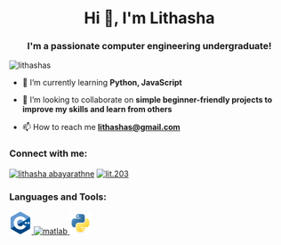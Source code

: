 <h1 align="center">Hi 👋, I'm Lithasha</h1>
<h3 align="center">I'm a passionate computer engineering undergraduate!</h3>

<p align="left"> <img src="https://komarev.com/ghpvc/?username=lithashas&label=Profile%20views&color=0e75b6&style=flat" alt="lithashas" /> </p>


- 🌱 I’m currently learning **Python, JavaScript**

- 👯 I’m looking to collaborate on **simple beginner-friendly projects to improve my skills and learn from others**

- 📫 How to reach me **lithashas@gmail.com**

<h3 align="left">Connect with me:</h3>
<p align="left">
<a href="https://linkedin.com/in/lithasha abayarathne" target="blank"><img align="center" src="https://raw.githubusercontent.com/rahuldkjain/github-profile-readme-generator/master/src/images/icons/Social/linked-in-alt.svg" alt="lithasha abayarathne" height="30" width="40" /></a>
<a href="https://instagram.com/lit.203" target="blank"><img align="center" src="https://raw.githubusercontent.com/rahuldkjain/github-profile-readme-generator/master/src/images/icons/Social/instagram.svg" alt="lit.203" height="30" width="40" /></a>
</p>

<h3 align="left">Languages and Tools:</h3>
<p align="left"> <a href="https://www.w3schools.com/cpp/" target="_blank" rel="noreferrer"> <img src="https://raw.githubusercontent.com/devicons/devicon/master/icons/cplusplus/cplusplus-original.svg" alt="cplusplus" width="40" height="40"/> </a> <a href="https://www.mathworks.com/" target="_blank" rel="noreferrer"> <img src="https://upload.wikimedia.org/wikipedia/commons/2/21/Matlab_Logo.png" alt="matlab" width="40" height="40"/> </a> <a href="https://www.python.org" target="_blank" rel="noreferrer"> <img src="https://raw.githubusercontent.com/devicons/devicon/master/icons/python/python-original.svg" alt="python" width="40" height="40"/> </a> </p>

